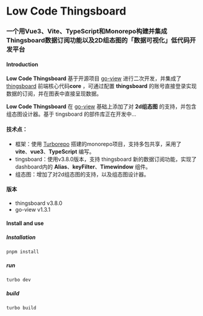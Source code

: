 # Low Code Thingsboard

### 一个用Vue3、Vite、TypeScript和Monorepo构建并集成Thingsboard数据订阅功能以及2D组态图的「数据可视化」低代码开发平台







#### Introduction




**Low Code Thingsboard** 基于开源项目 [go-view](https://gitee.com/dromara/go-view) 进行二次开发，并集成了 [thingsboard](https://thingsboard.io/) 前端核心代码**core** ，可通过配置 **thingsboard** 的账号直接登录实现数据的订阅，并在图表中直接呈现数据。

**Low Code Thingsboard** 在 [go-view](https://gitee.com/dromara/go-view) 基础上添加了对 **2d组态图** 的支持，并包含组态图设计器。基于 tingsboard 的部件库正在开发中...







#### 技术点：





- 框架：使用 [Turborepo](https://turbo.build/repo/docs) 搭建的monorepo项目，支持多包共享，采用了 **vite**、**vue3**、**TypeScript** 编写。
- tingsboard：使用v3.8.0版本，支持 thingsboard 新的数据订阅功能，实现了dashboard内的 **Alias**、**keyFilter**、**Timewindow** 组件。
- 组态图：增加了对2d组态图的支持，以及组态图设计器。







#### 版本
- thingsboard v3.8.0
- go-view v1.3.1



#### Install and use


##### Installation


```
pnpm install
```


##### run


```
turbo dev
```


##### build


```
turbo build
```